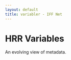 ```yaml
---
layout: default
title: variabler - IFF Net
---
```



<div class="blurb">
	<h1>HRR Variables</h1>
	<p>An evolving view of metadata.</p>
</div>


<style>
    .node circle {
        fill: steelblue;
        stroke: steelblue;
        stroke-width: 1.5px;
    }

    .node rect {
        /*fill: steelblue;
        stroke: steelblue;
        stroke-width: 1.5px;*/
        z-index: -10
    }

    .node {
        font: 10px sans-serif;
    }

    .link {
        fill: none;
        stroke: #ccc;
        stroke-width: 1.5px;
    }

    .branch {
        font-weight: bold;
        font-size: 14px;
    }
    
    .viz {
    	background-color: white;
    }
</style>

<div class="viz">

<script src="http://d3js.org/d3.v3.min.js"></script>
<script>

    var diameter = 2660;

    var tree = d3.layout.tree()
        .size([360, diameter / 2 - 120])
        .separation(function(a, b) { return (a.parent == b.parent ? 1 : 2) / a.depth; });

    var diagonal = d3.svg.diagonal.radial()
        .projection(function(d) { return [d.y, d.x / 180 * Math.PI]; });

    var svg = d3.select("body").append("svg")
        .attr("width", diameter)
        .attr("height", diameter + 50)
        .append("g")
        .attr("transform", "translate(" + diameter / 2 + "," + diameter / 2 + ")");

    d3.json("https://rawgit.com/gateways/variabler/gh-pages/viz/data.json", function (error, root) {
        if (error) throw error;

        var nodes = tree.nodes(root),
            links = tree.links(nodes);

        var link = svg.selectAll(".link")
            .data(links)
            .enter().append("path")
            .attr("class", "link")
            .attr("d", diagonal);

        var node = svg.selectAll(".node")
            .data(nodes)
            .enter().append("g")
            .attr("class", "node")
            .attr("transform", function(d) { return "rotate(" + (d.x - 90) + ")translate(" + d.y + ")"; })

        //node.append("circle")
        //    .attr("r", 7.5);

        node.append("rect")
            .attr("x", 0)
            .attr("y", -7)
            .attr("width", function(d) { return d.name.length * 8 })
            .attr("height", 12)
            .style("display", function(d) { return d.Case === "Branch" ? "none" : null; })
            .style("fill", function (d) {
                if (d.Case === "Leaf") {
                    return d.sensitivity.Case === "Restricted" ? "red" :  d.sensitivity.Case === "Guarded" ? "yellow" : "green";
                }
            });

        node.append("text")
            .attr("dy", ".31em")
            .attr("text-anchor", function(d) { return d.x < 180 ? "start" : "end"; })
            .attr("transform", function(d) { return d.x < 180 ? "translate(8)" : "rotate(180)translate(-8)"; })
            .text(function (d) { return d.name; })
            .attr("class", function (d) { return (d.Case === "Branch") ? "branch" : "leaf"; });
    });

    d3.select(self.frameElement).style("height", diameter - 150 + "px");

</script>
</div>
